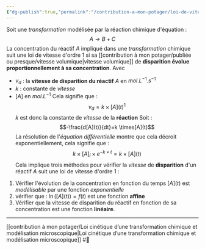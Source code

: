 ```yaml
---
{"dg-publish":true,"permalink":"/contribution-a-mon-potager/loi-de-vitesse-d-ordre-1/"}
---
```


Soit une *transformation* modélisée par la réaction chimique d'équation : $$A \to B+C$$La concentration du réactif $A$ impliqué dans une *transformation* chimique suit une loi de vitesse d'ordre 1 si sa [[contribution à mon potager/publiée ou presque/vitesse volumique\|vitesse volumique]] de **disparition évolue proportionnellement à sa concentration**. Avec 
- $v_{d}$ : la **vitesse de disparition du réactif** $A$ en $mol.L^{-1}.s ^{-1}$
- $k$ : constante de *vitesse*
- $[A] \text{ en } mol.L^{-1}$
Cela signifie que :
$$v_{d}=k \times [A](t)^{1}$$ $k$ est donc la constante de *vitesse* de la **réaction**
Soit : $$-\frac{d[A](t)}{dt}=k \times[A](t)$$
La résolution de l'*équation différentielle* montre que cela décroit exponentiellement, cela signifie que : $$k \times [A]_{i} \times e^{-k \times t}=k \times [A](t)$$
Cela implique trois méthodes pour vérifier la *vitesse* de **disparition** d'un réactif $A$ suit une loi de vitesse d'ordre 1 :
1. Vérifier l'évolution de la concentration en fonction du temps $[A](t)$ est *modélisable* par une fonction *exponentielle*
2. vérifier que : $\ln([A](t))=f(t)$ est une fonction **affine**
3. Vérifier que la vitesse de disparition du réactif en fonction de sa concentration est une fonction **linéaire**.

---
[[contribution à mon potager/Loi cinétique d’une transformation chimique et modélisation microscopique\|Loi cinétique d’une transformation chimique et modélisation microscopique]] #🌲 